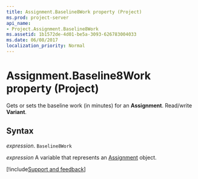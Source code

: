 ```yaml
---
title: Assignment.Baseline8Work property (Project)
ms.prod: project-server
api_name:
- Project.Assignment.Baseline8Work
ms.assetid: 1b1572de-4d01-be5a-3093-626783004033
ms.date: 06/08/2017
localization_priority: Normal
---
```



# Assignment.Baseline8Work property (Project)

Gets or sets the baseline work (in minutes) for an  **Assignment**. Read/write **Variant**.


## Syntax

_expression_. `Baseline8Work`

_expression_ A variable that represents an [Assignment](./Project.Assignment.md) object.

[!include[Support and feedback](~/includes/feedback-boilerplate.md)]